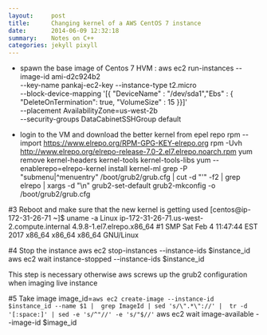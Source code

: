 ```yaml
---
layout:     post
title:      Changing kernel of a AWS CentOS 7 instance
date:       2014-06-09 12:32:18
summary:    Notes on C++
categories: jekyll pixyll
---
```


* spawn the base image of Centos 7 HVM :
  aws ec2 run-instances --image-id ami-d2c924b2 \
        --key-name pankaj-ec2-key --instance-type t2.micro\
        --block-device-mapping '[{ "DeviceName" : "/dev/sda1","Ebs" : { "DeleteOnTermination": true,   "VolumeSize" : 15 }}]'\
        --placement AvailabilityZone=us-west-2b\
            --security-groups DataCabinetSSHGroup default 

* login to the VM and download the better kernel from epel repo
rpm --import https://www.elrepo.org/RPM-GPG-KEY-elrepo.org
rpm -Uvh http://www.elrepo.org/elrepo-release-7.0-2.el7.elrepo.noarch.rpm
yum remove kernel-headers kernel-tools kernel-tools-libs
yum --enablerepo=elrepo-kernel install kernel-ml
grep -P "submenu|^menuentry" /boot/grub2/grub.cfg  | cut -d "'" -f2 | grep elrepo | xargs -d "\n" grub2-set-default
grub2-mkconfig -o /boot/grub2/grub.cfg

#3 Reboot and make sure that the new kernel is getting used
 [centos@ip-172-31-26-71 ~]$ uname -a
    Linux ip-172-31-26-71.us-west-2.compute.internal 4.9.8-1.el7.elrepo.x86_64 #1 SMP Sat Feb 4 11:47:44 EST 2017 x86_64 x86_64 x86_64 GNU/Linux


#4 Stop the instance
 aws ec2 stop-instances --instance-ids $instance_id
 aws ec2 wait instance-stopped --instance-ids $instance_id

This step is necessary otherwise aws screws up the grub2 configuration when imaging live instance

#5 Take image
image_id=`aws ec2 create-image --instance-id $instance_id --name $1 |  grep ImageId | sed 's/\".*\"://' |  tr -d '[:space:]' | sed -e 's/^"//' -e 's/"$//'`
aws ec2 wait image-available --image-id $image_id



